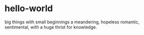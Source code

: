 # hello-world
big things with small beginnings
 a meandering, hopeless romantic, sentimental, with a huge thrist for knowledge.
